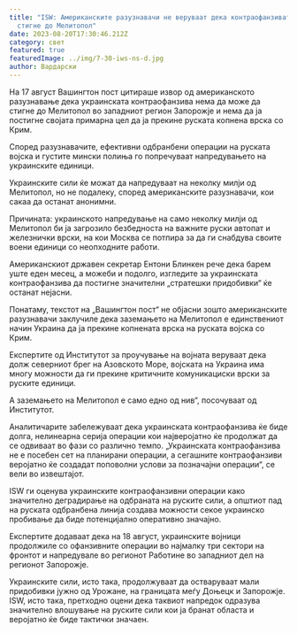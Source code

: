 ```yaml
---
title: "ISW: Американските разузнавачи не веруваат дека контраофанзивата ќе
  стигне до Мелитопол"
date: 2023-08-20T17:30:46.212Z
category: свет
featured: true
featuredImage: ../img/7-30-iws-ns-d.jpg
author: Вардарски
---
```

На 17 август Вашингтон пост цитираше извор од американското разузнавање дека украинската контраофанзива нема да може да стигне до Мелитопол во западниот регион Запорожје и нема да ја постигне својата примарна цел да ја прекине руската копнена врска со Крим.

Според разузнавачите, ефективни одбранбени операции на руската војска и густите мински полиња го попречуваат напредувањето на украинските единици.

Украинските сили ќе можат да напредуваат на неколку милји од Мелитопол, но не подалеку, според американските разузнавачи, кои сакаа да останат анонимни.

Причината: украинското напредување на само неколку милји од Мелитопол би ја загрозило безбедноста на важните руски автопат и железнички врски, на кои Москва се потпира за да ги снабдува своите воени единици со неопходните работи.

Американскиот државен секретар Ентони Блинкен рече дека барем уште еден месец, а можеби и подолго, изгледите за украинската контраофанзива да постигне значителни „стратешки придобивки“ ќе останат нејасни.

Понатаму, текстот на „Вашингтон пост“ не објасни зошто американските разузнавачи заклучиле дека заземањето на Мелитопол е единствениот начин Украина да ја прекине копнената врска на руската војска со Крим.

Експертите од Институтот за проучување на војната веруваат дека долж северниот брег на Азовското Море, војската на Украина има многу можности да ги прекине критичните комуникациски врски за руските единици.

А заземањето на Мелитопол е само едно од нив“, посочуваат од Институтот.

Аналитичарите забележуваат дека украинската контраофанзива ќе биде долга, нелинеарна серија операции кои најверојатно ќе продолжат да се одвиваат во фази со различно темпо. „Украинската контраофанзива не е посебен сет на планирани операции, а сегашните контраофанзиви веројатно ќе создадат поповолни услови за позначајни операции“, се вели во извештајот.

ISW ги оценува украинските контраофанзивни операции како значително деградирање на одбраната на руските сили, а општиот пад на руската одбранбена линија создава можности секое украинско пробивање да биде потенцијално оперативно значајно.

Експертите додаваат дека на 18 август, украинските војници продолжиле со офанзивните операции во најмалку три сектори на фронтот и напредувале во регионот Работине во западниот дел на регионот Запорожје.

Украинските сили, исто така, продолжуваат да остваруваат мали придобивки јужно од Урожане, на границата меѓу Доњецк и Запорожје. ISW, исто така, претходно оцени дека таквиот напредок одразува значително влошување на руските сили кои ја бранат областа и веројатно ќе биде тактички значаен.